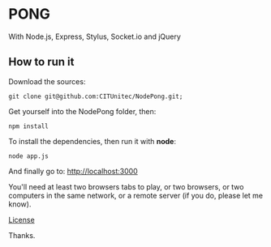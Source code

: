 # PONG

With Node.js, Express, Stylus, Socket.io and jQuery

## How to run it

Download the sources:

    git clone git@github.com:CITUnitec/NodePong.git;

Get yourself into the NodePong folder, then:

    npm install

To install the dependencies, then run it with **node**:

    node app.js

And finally go to: <http://localhost:3000>

You'll need at least two browsers tabs to play, or two browsers, or two
computers in the same network, or a remote server (if you do, please
let me know).

[License](http://sadasant.com/license)

Thanks.
